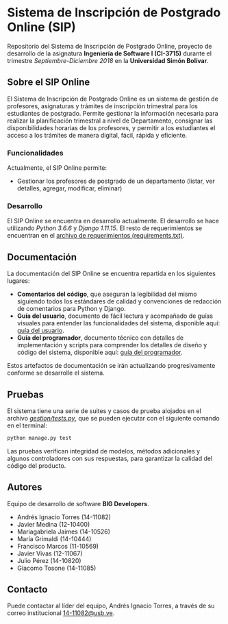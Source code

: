 # Sistema de Inscripción de Postgrado Online (SIP)
Repositorio del Sistema de Inscripción de Postgrado Online, proyecto de desarrollo de la asignatura **Ingeniería de Software I (CI-3715)** durante el trimestre *Septiembre-Diciembre 2018* en la **Universidad Simón Bolívar**.

## Sobre el SIP Online
El Sistema de Inscripción de Postgrado Online es un sistema de gestión de profesores, asignaturas y trámites de inscripción trimestral para los estudiantes de postgrado. Permite gestionar la información necesaria para realizar la planificación trimestral a nivel de Departamento, consignar las disponibilidades horarias de los profesores, y permitir a los estudiantes el acceso a los trámites de manera digital, fácil, rápida y eficiente.

### Funcionalidades

Actualmente, el SIP Online permite:
- Gestionar los profesores de postgrado de un departamento (listar, ver detalles, agregar, modificar, eliminar)

### Desarrollo

El SIP Online se encuentra en desarrollo actualmente. El desarrollo se hace utilizando *Python 3.6.6* y *Django 1.11.15*. El resto de requerimientos se encuentran en el [archivo de requerimientos (requirements.txt)](requirements.txt).

## Documentación 

La documentación del SIP Online se encuentra repartida en los siguientes lugares:

- **Comentarios del código**, que aseguran la legibilidad del mismo siguiendo todos los estándares de calidad y convenciones de redacción de comentarios para Python y Django.
- **Guía del usuario**, documento de fácil lectura y acompañado de guías visuales para entender las funcionalidades del sistema, disponible aquí: [guía del usuario](docs/GUIA-USUARIO.md).
- **Guía del programador**, documento técnico con detalles de implementación y scripts para comprender los detalles de diseño y código del sistema, disponible aquí:  [guía del programador](docs/GUIA-PROGRAMADOR.md).

Estos artefactos de documentación se irán actualizando progresivamente conforme se desarrolle el sistema.

## Pruebas

El sistema tiene una serie de suites y casos de prueba alojados en el archivo [*gestion/tests.py*](gestion/tests.py), que se pueden ejecutar con el siguiente comando en el terminal:

```bash
python manage.py test
```

Las pruebas verifican integridad de modelos, métodos adicionales y algunos controladores con sus respuestas, para garantizar la calidad del código del producto.

## Autores
Equipo de desarrollo de software **BIG Developers**.
- Andrés Ignacio Torres (14-11082)
- Javier Medina (12-10400)
- Mariagabriela Jaimes (14-10526)
- María Grimaldi (14-10444)
- Francisco Marcos (11-10569)
- Javier Vivas (12-11067)
- Julio Pérez (14-10820)
- Giacomo Tosone (14-11085)

## Contacto

Puede contactar al líder del equipo, Andrés Ignacio Torres, a través de su correo institucional 14-11082@usb.ve.